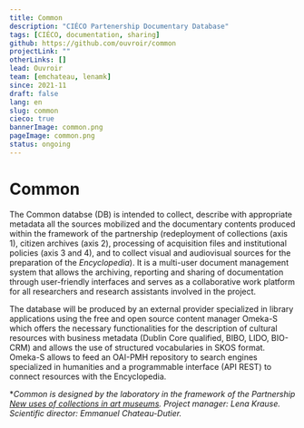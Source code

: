 ```yaml
---
title: Common
description: "CIÉCO Partenership Documentary Database"
tags: [CIÉCO, documentation, sharing]
github: https://github.com/ouvroir/common
projectLink: ""
otherLinks: []
lead: Ouvroir
team: [emchateau, lenamk]
since: 2021-11
draft: false
lang: en
slug: common
cieco: true
bannerImage: common.png
pageImage: common.png
status: ongoing
---
```


# Common

The Common databse (DB) is intended to collect, describe with appropriate metadata all the sources mobilized and the documentary contents produced within the framework of the partnership (redeployment of collections (axis 1), citizen archives (axis 2), processing of acquisition files and institutional policies (axis 3 and 4), and to collect visual and audiovisual sources for the preparation of the _Encyclopedia_). It is a multi-user document management system that allows the archiving, reporting and sharing of documentation through user-friendly interfaces and serves as a collaborative work platform for all researchers and research assistants involved in the project.

The database will be produced by an external provider specialized in library applications using the free and open source content manager Omeka-S which offers the necessary functionalities for the description of cultural resources with business metadata (Dublin Core qualified, BIBO, LIDO, BIO-CRM) and allows the use of structured vocabularies in SKOS format. Omeka-S allows to feed an OAI-PMH repository to search engines specialized in humanities and a programmable interface (API REST) to connect resources with the Encyclopedia.

\*_Common is designed by the laboratory in the framework of the Partnership [New uses of collections in art museums](https://www.cieco.co). Project manager: Lena Krause. Scientific director: Emmanuel Chateau-Dutier._
